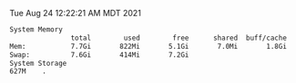 Tue Aug 24 12:22:21 AM MDT 2021
```bash
System Memory
               total        used        free      shared  buff/cache   available
Mem:           7.7Gi       822Mi       5.1Gi       7.0Mi       1.8Gi       6.5Gi
Swap:          7.6Gi       414Mi       7.2Gi
System Storage
627M	.
```
